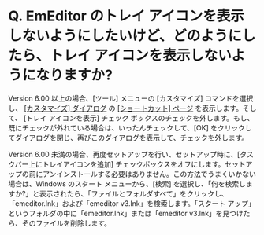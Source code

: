 # Q. EmEditor のトレイ アイコンを表示しないようにしたいけど、どのようにしたら、トレイ アイコンを表示しないようになりますか?

Version 6.00 以上の場合、\[ツール\] メニューの \[カスタマイズ\] コマンドを選択し、 [\[カスタマイズ\] ダイアログ](../../dlg/customize/index) の [\[ショートカット\] ページ](../../dlg/customize/shortcut/index) を表示します。そして、 \[トレイ アイコンを表示\] チェック ボックスのチェックを外します。もし、既にチェックが外れている場合は、いったんチェックして、\[OK\]
をクリックしてダイアログを閉じ、再びこのダイアログを表示して、チェックを外します。

Version 6.00 未満の場合、再度セットアップを行い、セットアップ時に、\[タスクバー上にトレイアイコンを追加\]
チェックボックスをオフにします。セットアップの前にアンインストールする必要はありません。この方法でうまくいかない場合は、Windows のスタート
メニューから、\[検索\]
を選択し、「何を検索しますか?」と表示されたら、「ファイルとフォルダすべて」をクリックし、「emeditor.lnk」および「emeditor
v3.lnk」を検索します。「スタート アップ」というフォルダの中に「emeditor.lnk」または「emeditor v3.lnk」を見つけたら、そのファイルを削除します。
